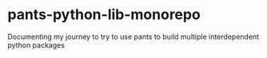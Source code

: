 # pants-python-lib-monorepo
Documenting my journey to try to use pants to build multiple interdependent python packages
